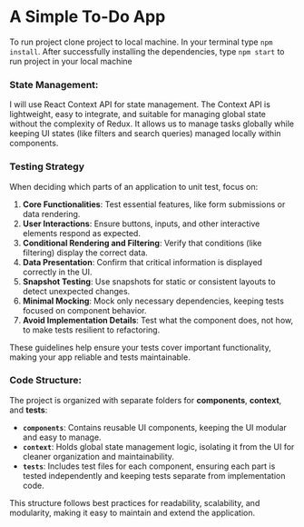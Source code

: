 # A Simple To-Do App

To run project clone project to local machine. In your terminal type `npm install`. After successfully installing
the dependencies, type `npm start` to run project in your local machine

### State Management: 
I will use React Context API for state management. The Context API is lightweight, easy to integrate, and suitable for managing global state without the complexity of Redux. It allows us to manage tasks globally while keeping UI states (like filters and search queries) managed locally within components.

### Testing Strategy
When deciding which parts of an application to unit test, focus on:

1. **Core Functionalities**: Test essential features, like form submissions or data rendering.
2. **User Interactions**: Ensure buttons, inputs, and other interactive elements respond as expected.
3. **Conditional Rendering and Filtering**: Verify that conditions (like filtering) display the correct data.
4. **Data Presentation**: Confirm that critical information is displayed correctly in the UI.
5. **Snapshot Testing**: Use snapshots for static or consistent layouts to detect unexpected changes.
6. **Minimal Mocking**: Mock only necessary dependencies, keeping tests focused on component behavior.
7. **Avoid Implementation Details**: Test what the component does, not how, to make tests resilient to refactoring.

These guidelines help ensure your tests cover important functionality, making your app reliable and tests maintainable.

### Code Structure:
The project is organized with separate folders for **components**, **context**, and **tests**:

- **`components`**: Contains reusable UI components, keeping the UI modular and easy to manage.
- **`context`**: Holds global state management logic, isolating it from the UI for cleaner organization and maintainability.
- **`tests`**: Includes test files for each component, ensuring each part is tested independently and keeping tests separate from implementation code.

This structure follows best practices for readability, scalability, and modularity, making it easy to maintain and extend the application.